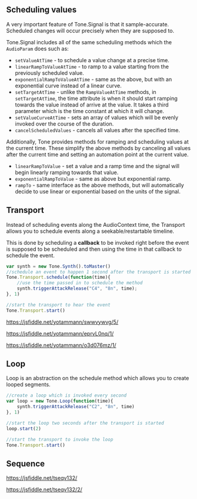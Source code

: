 ## Scheduling values

A very important feature of Tone.Signal is that it sample-accurate. Scheduled changes will occur precisely when they are supposed to.

Tone.Signal includes all of the same scheduling methods which the `AudioParam` does such as:

* `setValueAtTime` - to schedule a value change at a precise time.
* `linearRampToValueAtTime` - to ramp to a value starting from the previously scheduled value.
* `exponentialRampToValueAtTime` - same as the above, but with an exponential curve instead of a linear curve.
* `setTargetAtTime` - unlike the `RampValueAtTime` methods, in `setTargetAtTime`, the time attribute is when it should start ramping towards the value instead of arrive at the value. It takes a third parameter which is the time constant at which it will change.
* `setValueCurveAtTime` - sets an array of values which will be evenly invoked over the course of the duration.
* `cancelScheduledValues` - cancels all values after the specified time.

Additionally, Tone provides methods for ramping and scheduling values at the current time. These simplify the above methods by canceling all values after the current time and setting an automation point at the current value.

* `linearRampToValue` - set a value and a ramp time and the signal will begin linearly ramping towards that value.
* `exponentialRampToValue` - same as above but exponential ramp.
* `rampTo` - same interface as the above methods, but will automatically decide to use linear or exponential based on the units of the signal.

## Transport

Instead of scheduling events along the AudioContext time, the Transport allows you to schedule events along a seekable/restartable timeline.

This is done by scheduling a **callback** to be invoked right before the event is supposed to be scheduled and then using the time in that callback to schedule the event.

```javascript
var synth = new Tone.Synth().toMaster()
//schedule an event to happen 1 second after the transport is started
Tone.Transport.schedule(function(time){
	//use the time passed in to schedule the method
	synth.triggerAttackRelease("C4", "8n", time);
}, 1)

//start the transport to hear the event
Tone.Transport.start()
```

https://jsfiddle.net/yotammann/swwvywvg/5/

https://jsfiddle.net/yotammann/eprvL0nq/1/

https://jsfiddle.net/yotammann/o3d076mz/1/

## Loop

Loop is an abstraction on the schedule method which allows you to create looped segments.

```javascript
//create a loop which is invoked every second
var loop = new Tone.Loop(function(time){
	synth.triggerAttackRelease("C2", "8n", time)
}, 1)

//start the loop two seconds after the transport is started
loop.start(2)

//start the transport to invoke the loop
Tone.Transport.start()
```

## Sequence

https://jsfiddle.net/tseqv132/

https://jsfiddle.net/tseqv132/2/